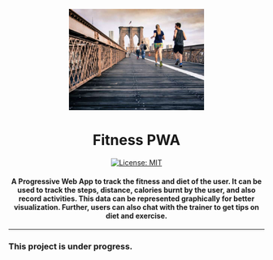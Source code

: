 <p align="center">
  <a href="" rel="noopener">
 <img height=200px src="./Public/src/images/main-image-sm.jpg" alt="Fitness-App"></a>
</p>

<h1 align="center">Fitness PWA</h1>

<div align="center">

[![License: MIT](https://img.shields.io/badge/License-MIT-green.svg)](https://opensource.org/licenses/MIT)

<h4> A Progressive Web App to track the fitness and diet of the user. It can be used to track the steps, distance, calories burnt by the user, and also record activities. This data can be represented graphically for better visualization. Further, users can also chat with the trainer to get tips on diet and exercise. </h4>

</div>

-----------------------------------------

### This project is under progress.

